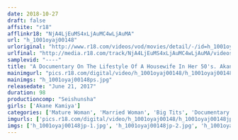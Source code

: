 ```yaml
---
date: 2018-10-27
draft: false
affsite: "r18"
afflinkr18: "NjA4LjEuMS4xLjAuMC4wLjAuMA"
url: "h_1001oyaj00148"
urloriginal: "http://www.r18.com/videos/vod/movies/detail/-/id=h_1001oyaj00148"
urlfinal: "http://media.r18.com/track/NjA4LjEuMS4xLjAuMC4wLjAuMA/videos/vod/movies/detail/-/id=h_1001oyaj00148"
samplevid: "----"
title: "A Documentary On The Lifestyle Of A Housewife In Her 50's. Akane Kamiya, 52."
mainimgurl: "pics.r18.com/digital/video/h_1001oyaj00148/h_1001oyaj00148ps.jpg"
mainimgs: "h_1001oyaj00148ps.jpg"
releasedate: "June 21, 2017"
duration: 98
productioncomp: "Seishunsha"
girls: ['Akane Kamiya']
categories: ['Mature Woman', 'Married Woman', 'Big Tits', 'Documentary', 'Featured Actress', 'Creampie']
imgurls: ['pics.r18.com/digital/video/h_1001oyaj00148/h_1001oyaj00148jp-1.jpg', 'pics.r18.com/digital/video/h_1001oyaj00148/h_1001oyaj00148jp-2.jpg', 'pics.r18.com/digital/video/h_1001oyaj00148/h_1001oyaj00148jp-3.jpg', 'pics.r18.com/digital/video/h_1001oyaj00148/h_1001oyaj00148jp-4.jpg', 'pics.r18.com/digital/video/h_1001oyaj00148/h_1001oyaj00148jp-5.jpg', 'pics.r18.com/digital/video/h_1001oyaj00148/h_1001oyaj00148jp-6.jpg', 'pics.r18.com/digital/video/h_1001oyaj00148/h_1001oyaj00148jp-7.jpg', 'pics.r18.com/digital/video/h_1001oyaj00148/h_1001oyaj00148jp-8.jpg', 'pics.r18.com/digital/video/h_1001oyaj00148/h_1001oyaj00148jp-9.jpg', 'pics.r18.com/digital/video/h_1001oyaj00148/h_1001oyaj00148jp-10.jpg', 'pics.r18.com/digital/video/h_1001oyaj00148/h_1001oyaj00148jp-11.jpg', 'pics.r18.com/digital/video/h_1001oyaj00148/h_1001oyaj00148jp-12.jpg', 'pics.r18.com/digital/video/h_1001oyaj00148/h_1001oyaj00148jp-13.jpg', 'pics.r18.com/digital/video/h_1001oyaj00148/h_1001oyaj00148jp-14.jpg', 'pics.r18.com/digital/video/h_1001oyaj00148/h_1001oyaj00148jp-15.jpg', 'pics.r18.com/digital/video/h_1001oyaj00148/h_1001oyaj00148jp-16.jpg', 'pics.r18.com/digital/video/h_1001oyaj00148/h_1001oyaj00148jp-17.jpg', 'pics.r18.com/digital/video/h_1001oyaj00148/h_1001oyaj00148jp-18.jpg', 'pics.r18.com/digital/video/h_1001oyaj00148/h_1001oyaj00148jp-19.jpg', 'pics.r18.com/digital/video/h_1001oyaj00148/h_1001oyaj00148jp-20.jpg']
imgs: ['h_1001oyaj00148jp-1.jpg', 'h_1001oyaj00148jp-2.jpg', 'h_1001oyaj00148jp-3.jpg', 'h_1001oyaj00148jp-4.jpg', 'h_1001oyaj00148jp-5.jpg', 'h_1001oyaj00148jp-6.jpg', 'h_1001oyaj00148jp-7.jpg', 'h_1001oyaj00148jp-8.jpg', 'h_1001oyaj00148jp-9.jpg', 'h_1001oyaj00148jp-10.jpg', 'h_1001oyaj00148jp-11.jpg', 'h_1001oyaj00148jp-12.jpg', 'h_1001oyaj00148jp-13.jpg', 'h_1001oyaj00148jp-14.jpg', 'h_1001oyaj00148jp-15.jpg', 'h_1001oyaj00148jp-16.jpg', 'h_1001oyaj00148jp-17.jpg', 'h_1001oyaj00148jp-18.jpg', 'h_1001oyaj00148jp-19.jpg', 'h_1001oyaj00148jp-20.jpg']
---
```

